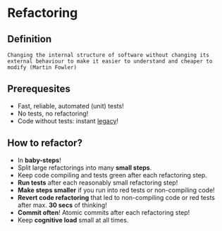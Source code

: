 # Refactoring

## Definition
```
Changing the internal structure of software without changing its external behaviour to make it easier to understand and cheaper to modify (Martin Fowler)
```

## Prerequesites
* Fast, reliable, automated (unit) tests!
* No tests, no refactoring!
* Code without tests: instant [legacy](https://www.amazon.de/Working-Effectively-Legacy-Robert-Martin/dp/0131177052)!

## How to refactor?
* In **baby-steps**!
* Split large refactorings into many **small steps**. 
* Keep code compiling and tests green after each refactoring step.
* **Run tests** after each reasonably small refactoring step!
* **Make steps smaller** if you run into red tests or non-compiling code!
* **Revert code refactoring** that led to non-compiling code or red tests after max. **30 secs** of thinking!
* **Commit often**! Atomic commits after each refactoring step!
* Keep **cognitive load** small at all times.

